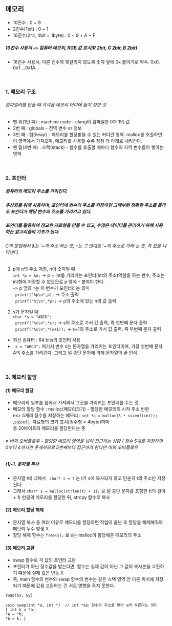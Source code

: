 ## 메모리   

- 10진수 : 0 ~ 9    
- 2진수(1bit) : 0 ~ 1     
- 16진수(2^4, 4bit = 1byte) : 0 ~ 9 + A ~ F       
       
##### 16진수 사용처 -> 컴퓨터 메모리, RGB 값 표시(R 2bit, G 2bit, B 2bit)      
- 16진수 사용시, 다른 진수와 헷갈리지 않도록 숫자 앞에 0x 붙이기로 약속. 0x0, 0x1 ...0x1A...        

</br>    

### 1. 메모리 구조      
###### 컴파일러를 만들 때 각각을 메모리 어디에 둘지 정한 것   
- 맨 위(1번 째) : machine code - clang이 컴파일한 0과 1의 값      
- 2번 째 : globals - 전역 변수 or 정보     
- 3번 째 : 힙(heap) - 메모리를 할당받을 수 있는 커다란 영역. malloc를 호출하면 이 영역에서 가져오며, 메모리를 사용할 수록 점점 더 아래로 내려간다.       
- 맨 밑(4번 째) : 스택(stack) - 함수를 호출할 때마다 함수의 지역 변수들이 쌓이는 영역               

</br>   


### 2. 포인터   
##### 컴퓨터의 메모리 주소를 가리킨다.    
##### 추상화를 위해 사용하며, 포인터에 변수의 주소를 저장하면 그때부턴 정확한 주소를 몰라도 포인터가 해당 변수의 주소를 가리키고 있다.     
##### 포인터를 활용하여 정교한 자료형을 만들 수 있고, 수많은 데이터를 관리하기 위해 사용하는 알고리즘의 기초가 된다.   
###### C의 문법에서 &는 '~의 주소'라는 뜻,  ```*```는 그 반대로 '~의 주소로 가라'는 뜻, 즉 값을 나타낸다.    
1. p에 n의 주소 저장, n이 숫자일 때   
``` int *p = &n; ``` -> p = int를 가리키는 포인터(int의 주소)역할을 하는 변수, 주소는 int형에 저장할 수 없으므로 p 앞에 ```*``` 붙여야 한다.    
-> p 앞의 ```*```는 이 변수가 포인터라는 의미   
``` printf("%p\n",p);``` -> 주소 출력   
``` printf("%i\n",*p);``` -> p의 주소에 있는 n의 값 출력       
     

2. s가 문자일 때   
```char *s = "ABCD";```   
``` printf("%c\n",*s);``` -> s의 주소로 가서 값 출력, 즉 첫번째 문자 출력     
``` printf("%c\n",*(s+1));``` -> s+1의 주소로 가서 값 출력, 즉 두번째 문자 출력    
     
     
- 최신 컴퓨터 : 64 bits의 포인터 사용      
- ``` s = "ABCD";``` 여기서 변수 s는 문자열을 가리키는 포인터이며, 가장 첫번째 문자 A의 주소를 가리킨다. 그리고 널 종단 문자에 의해 문자열의 끝 인식      

</br>        

### 3. 메모리 할당         
#### (1) 메모리 할당     
- 메모리의 일부를 힙에서 가져와서 그곳을 가리키는 포인터를 주는 것     
- 메모리 할당 함수 : malloc(메모리크기) - 할당한 메모리의 시작 주소 반환     
ex> 5개의 정수를 저장하는 메모리 : ``` int *a = malloc(5 * sizeof(int)); ``` ,sizeof는 자료형의 크기 표시(정수형 = 4byte)하며     
총 20바이트의 메모리를 할당한다는 뜻      
    
###### ※ 버퍼 오버플로우 - 할당한 메모리 영역을 넘어 접근하는 상황 / 정수 5개를 저장하면 0부터 4까지만 존재하므로 5번째부터 접근하려 한다면 버퍼 오버플로우      

##### (1)-1. 문자열 복사   
- 문자열 t에 대해서 ``` char* s = t```  는 t가 s에 복사되지 않고 단순히 t의 주소만 저장된다.   
- 그래서 ```char* s = malloc(strlen(t) + 1);``` 로 널 종단 문자를 포함한 (t의 길이 + 1) 만큼의 메모리를 할당한 뒤, strcpy 함수로 복사              

#### (2) 메모리 할당 해제      
- 문자열 복사 등 여러 이유로 메모리를 할당하면 작업이 끝난 후 할당을 해제해줘야 메모리 누수 발생 X    
- 할당 해제 함수는 ``` free(s); ``` 로 s는 malloc이 할당해준 메모리의 주소       

#### (3) 메모리 교환      
- swap 함수로 각 값의 포인터 교환      
- 포인터가 아닌 정수값을 받는다면, 함수는 실제 값이 아닌 그 값의 복사본을 교환하기 때문에 실제 값은 변동 X     
- 즉, main 함수의 변수와 swap 함수의 변수는 같은 스택 영역 안 다른 위치에 저장되기 때문에 값을 교환하는 건 서로 영향을 주지 못한다.   
```    
swap(&x, &y)   

void swap(int *a, int *)  // int *a는 정수의 주소를 받아 a라 부른다는 의미       
{ int k = *a;
*a = *b;
*b = k; }   
         
 ```




